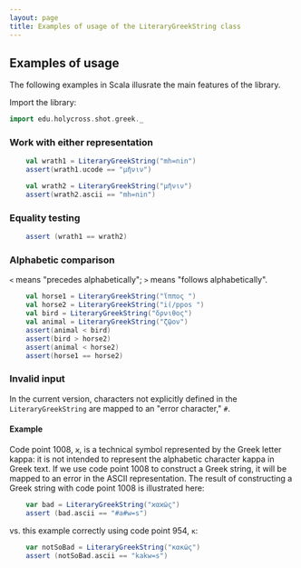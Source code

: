 ```yaml
---
layout: page
title: Examples of usage of the LiteraryGreekString class
---
```



## Examples of usage

The following examples in Scala illusrate the main features of the library.


Import the library:


```scala mdoc
import edu.holycross.shot.greek._
```

### Work with either representation


```scala mdoc
    val wrath1 = LiteraryGreekString("mh=nin")
    assert(wrath1.ucode == "μῆνιν")

    val wrath2 = LiteraryGreekString("μῆνιν")
    assert(wrath2.ascii == "mh=nin")
```


### Equality testing


```scala mdoc
    assert (wrath1 == wrath2)
```

### Alphabetic comparison

`<`  means "precedes alphabetically"; `>` means "follows alphabetically".





```scala mdoc
    val horse1 = LiteraryGreekString("ἵππος ")
    val horse2 = LiteraryGreekString("i(/ppos ")
    val bird = LiteraryGreekString("ὄρνιθος")
    val animal = LiteraryGreekString("ζῷον")
    assert(animal < bird)
    assert(bird > horse2)
    assert(animal < horse2)
    assert(horse1 == horse2)
```





### Invalid input

In the current version, characters not explicitly defined in the  `LiteraryGreekString` are mapped to an "error  character," `#`.


#### Example

Code point 1008, `ϰ`, is a technical symbol represented by the Greek letter kappa:  it is not intended to represent the alphabetic character kappa in Greek text.  If we use code point 1008 to construct a Greek string, it will be mapped to an error in the ASCII representation.  The result of constructing a Greek string with code point 1008 is illustrated here:


```scala mdoc
    var bad = LiteraryGreekString("ϰαϰῶς")
    assert (bad.ascii == "#a#w=s")
```

vs. this example correctly using code point 954, `κ`:


```scala mdoc
    var notSoBad = LiteraryGreekString("κακῶς")
    assert (notSoBad.ascii == "kakw=s")
```
